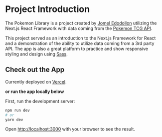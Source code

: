 # Project Introduction

The Pokemon Library is a project created by [Jomel Edodollon](https://www.linkedin.com/in/jomel-edodollon/) utilizing the Next.js React Framework with data coming from the [Pokemon TCG API](https://docs.pokemontcg.io/).

This project served as an introduction to the Next.js Framework for React and a demonstration of the ability to utilize data coming from a 3rd party API. The app is also a great platform to practice and show responsive styling and design using [Sass](https://sass-lang.com/).

## Check out the App

Currently deployed on [Vercel](https://the-pokemon-library-ut3z.vercel.app/).

**or run the app locally below**

First, run the development server:

```bash
npm run dev
# or
yarn dev
```

Open [http://localhost:3000](http://localhost:3000) with your browser to see the result.
